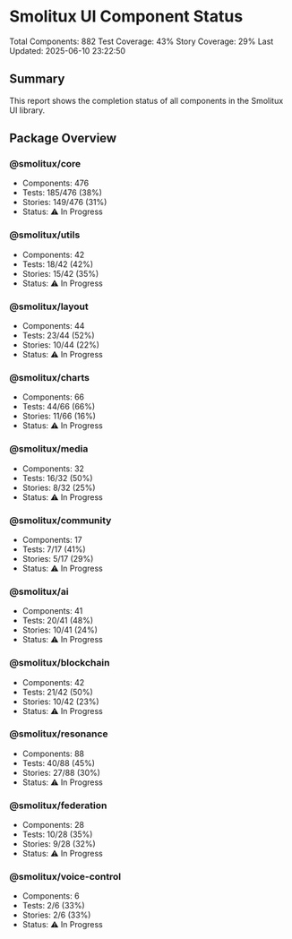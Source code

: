 # Smolitux UI Component Status

Total Components: 882
Test Coverage: 43%
Story Coverage: 29%
Last Updated: 2025-06-10 23:22:50

## Summary
This report shows the completion status of all components in the Smolitux UI library.

## Package Overview

### @smolitux/core
- Components: 476
- Tests: 185/476 (38%)
- Stories: 149/476 (31%)
- Status: ⚠️ In Progress

### @smolitux/utils
- Components: 42
- Tests: 18/42 (42%)
- Stories: 15/42 (35%)
- Status: ⚠️ In Progress

### @smolitux/layout
- Components: 44
- Tests: 23/44 (52%)
- Stories: 10/44 (22%)
- Status: ⚠️ In Progress

### @smolitux/charts
- Components: 66
- Tests: 44/66 (66%)
- Stories: 11/66 (16%)
- Status: ⚠️ In Progress

### @smolitux/media
- Components: 32
- Tests: 16/32 (50%)
- Stories: 8/32 (25%)
- Status: ⚠️ In Progress

### @smolitux/community
- Components: 17
- Tests: 7/17 (41%)
- Stories: 5/17 (29%)
- Status: ⚠️ In Progress

### @smolitux/ai
- Components: 41
- Tests: 20/41 (48%)
- Stories: 10/41 (24%)
- Status: ⚠️ In Progress

### @smolitux/blockchain
- Components: 42
- Tests: 21/42 (50%)
- Stories: 10/42 (23%)
- Status: ⚠️ In Progress

### @smolitux/resonance
- Components: 88
- Tests: 40/88 (45%)
- Stories: 27/88 (30%)
- Status: ⚠️ In Progress

### @smolitux/federation
- Components: 28
- Tests: 10/28 (35%)
- Stories: 9/28 (32%)
- Status: ⚠️ In Progress

### @smolitux/voice-control
- Components: 6
- Tests: 2/6 (33%)
- Stories: 2/6 (33%)
- Status: ⚠️ In Progress

